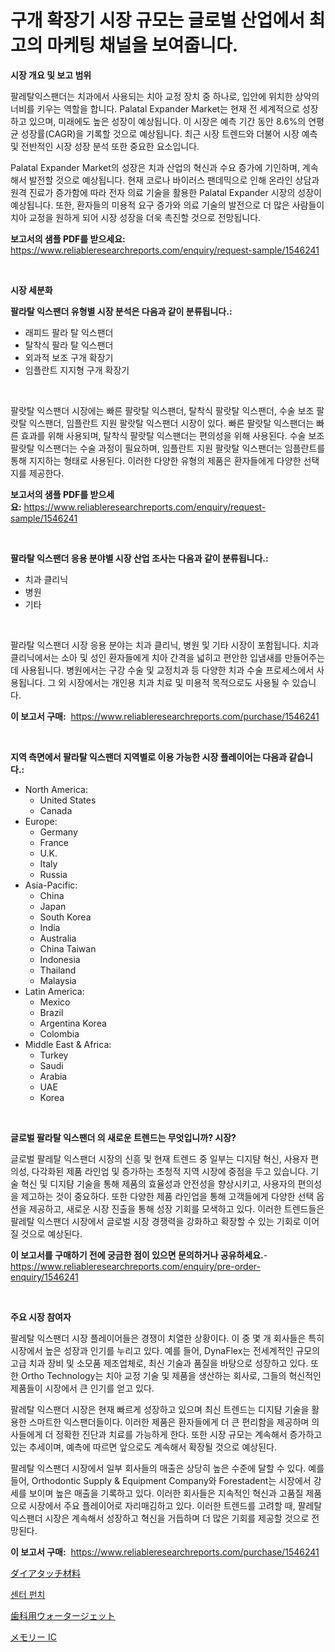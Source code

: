 <p><h1>구개 확장기 시장 규모는 글로벌 산업에서 최고의 마케팅 채널을 보여줍니다.</h1></p><p><strong>시장 개요 및 보고 범위</strong></p>
<p><p>팔레탈익스팬더는 치과에서 사용되는 치아 교정 장치 중 하나로, 입안에 위치한 상악의 너비를 키우는 역할을 합니다. Palatal Expander Market는 현재 전 세계적으로 성장하고 있으며, 미래에도 높은 성장이 예상됩니다. 이 시장은 예측 기간 동안 8.6%의 연평균 성장률(CAGR)을 기록할 것으로 예상됩니다. 최근 시장 트렌드와 더불어 시장 예측 및 전반적인 시장 성장 분석 또한 중요한 요소입니다.</p><p>Palatal Expander Market의 성장은 치과 산업의 혁신과 수요 증가에 기인하며, 계속해서 발전할 것으로 예상됩니다. 현재 코로나 바이러스 팬데믹으로 인해 온라인 상담과 원격 진료가 증가함에 따라 전자 의료 기술을 활용한 Palatal Expander 시장의 성장이 예상됩니다. 또한, 환자들의 미용적 요구 증가와 의료 기술의 발전으로 더 많은 사람들이 치아 교정을 원하게 되어 시장 성장을 더욱 촉진할 것으로 전망됩니다.</p></p>
<p><strong>보고서의 샘플 PDF를 받으세요:</strong> <a href="https://www.reliableresearchreports.com/enquiry/request-sample/1546241">https://www.reliableresearchreports.com/enquiry/request-sample/1546241</a></p>
<p>&nbsp;</p>
<p><strong>시장 세분화</strong></p>
<p><strong>팔라탈 익스팬더 유형별 시장 분석은 다음과 같이 분류됩니다.:</strong></p>
<p><ul><li>래피드 팔라 탈 익스팬더</li><li>탈착식 팔라 탈 익스팬더</li><li>외과적 보조 구개 확장기</li><li>임플란트 지지형 구개 확장기</li></ul></p>
<p>&nbsp;</p>
<p><p>팔랏탈 익스팬더 시장에는 빠른 팔랏탈 익스팬더, 탈착식 팔랏탈 익스팬더, 수술 보조 팔랏탈 익스팬더, 임플란트 지원 팔랏탈 익스팬더 시장이 있다. 빠른 팔랏탈 익스팬더는 빠른 효과를 위해 사용되며, 탈착식 팔랏탈 익스팬더는 편의성을 위해 사용된다. 수술 보조 팔랏탈 익스팬더는 수술 과정이 필요하며, 임플란트 지원 팔랏탈 익스팬더는 임플란트를 통해 지지하는 형태로 사용된다. 이러한 다양한 유형의 제품은 환자들에게 다양한 선택지를 제공한다.</p></p>
<p><strong>보고서의 샘플 PDF를 받으세요:</strong>&nbsp;<a href="https://www.reliableresearchreports.com/enquiry/request-sample/1546241">https://www.reliableresearchreports.com/enquiry/request-sample/1546241</a></p>
<p>&nbsp;</p>
<p><strong> 팔라탈 익스팬더 응용 분야별 시장 산업 조사는 다음과 같이 분류됩니다.:</strong></p>
<p><ul><li>치과 클리닉</li><li>병원</li><li>기타</li></ul></p>
<p>&nbsp;</p>
<p><p>팔라탈 익스팬더 시장 응용 분야는 치과 클리닉, 병원 및 기타 시장이 포함됩니다. 치과 클리닉에서는 소아 및 성인 환자들에게 치아 간격을 넓히고 편안한 입냄새를 만들어주는데 사용됩니다. 병원에서는 구강 수술 및 교정치과 등 다양한 치과 수술 프로세스에서 사용됩니다. 그 외 시장에서는 개인용 치과 치료 및 미용적 목적으로도 사용될 수 있습니다.</p></p>
<p><strong>이 보고서 구매:</strong>&nbsp; <a href="https://www.reliableresearchreports.com/purchase/1546241">https://www.reliableresearchreports.com/purchase/1546241</a></p>
<p>&nbsp;</p>
<p><strong>지역 측면에서 팔라탈 익스팬더 지역별로 이용 가능한 시장 플레이어는 다음과 같습니다.:</strong></p>
<p><ul>
    <li>
        North America:
        <ul>
            <li>United States</li>
            <li>Canada</li>
        </ul>
    </li>
    <li>
        Europe:
        <ul>
            <li>Germany</li>
            <li>France</li>
            <li>U.K.</li>
            <li>Italy</li>
            <li>Russia</li>
        </ul>
    </li>
    <li>
        Asia-Pacific:
        <ul>
            <li>China</li>
            <li>Japan</li>
            <li>South Korea</li>
            <li>India</li>
            <li>Australia</li>
            <li>China Taiwan</li>
            <li>Indonesia</li>
            <li>Thailand</li>
            <li>Malaysia</li>
        </ul>
    </li>
    <li>
        Latin America:
        <ul>
            <li>Mexico</li>
            <li>Brazil</li>
            <li>Argentina Korea</li>
            <li>Colombia</li>
        </ul>
    </li>
    <li>
        Middle East & Africa:
        <ul>
            <li>Turkey</li>
            <li>Saudi</li>
            <li>Arabia</li>
            <li>UAE</li>
            <li>Korea</li>
        </ul>
    </li>
    </ul></p>
<p>&nbsp;</p>
<p><strong>글로벌 팔라탈 익스팬더 의 새로운 트렌드는 무엇입니까? 시장?</strong></p>
<p><p>글로벌 팔레탈 익스팬더 시장의 신흥 및 현재 트렌드 중 일부는 디지턈 혁신, 사용자 편의성, 다각화된 제품 라인업 및 증가하는 초청적 지역 시장에 중점을 두고 있습니다. 기술 혁신 및 디지턈 기술을 통해 제품의 효율성과 안전성을 향상시키고, 사용자의 편의성을 제고하는 것이 중요하다. 또한 다양한 제품 라인업을 통해 고객들에게 다양한 선택 옵션을 제공하고, 새로운 시장 진출을 통해 성장 기회를 모색하고 있다. 이러한 트렌드들은 팔레탈 익스팬더 시장에서 글로벌 시장 경쟁력을 강화하고 확장할 수 있는 기회로 이어질 것으로 예상된다.</p></p>
<p><strong>이 보고서를 구매하기 전에 궁금한 점이 있으면 문의하거나 공유하세요.</strong>- <a href="https://www.reliableresearchreports.com/enquiry/pre-order-enquiry/1546241">https://www.reliableresearchreports.com/enquiry/pre-order-enquiry/1546241</a></p>
<p>&nbsp;</p>
<p><strong>주요 시장 참여자</strong></p>
<p><p>팔레탈 익스팬더 시장 플레이어들은 경쟁이 치열한 상황이다. 이 중 몇 개 회사들은 특히 시장에서 높은 성장과 인기를 누리고 있다. 예를 들어, DynaFlex는 전세계적인 규모의 고급 치과 장비 및 소모품 제조업체로, 최신 기술과 품질을 바탕으로 성장하고 있다. 또한 Ortho Technology는 치아 교정 기술 및 제품을 생산하는 회사로, 그들의 혁신적인 제품들이 시장에서 큰 인기를 얻고 있다.</p><p>팔레탈 익스팬더 시장은 현재 빠르게 성장하고 있으며 최신 트렌드는 디지턈 기술을 활용한 스마트한 익스팬더들이다. 이러한 제품은 환자들에게 더 큰 편리함을 제공하며 의사들에게 더 정확한 진단과 치료를 가능하게 한다. 또한 시장 규모는 계속해서 증가하고 있는 추세이며, 예측에 따르면 앞으로도 계속해서 확장될 것으로 예상된다.</p><p>팔레탈 익스팬더 시장에서 일부 회사들의 매출은 상당히 높은 수준에 달할 수 있다. 예를 들어, Orthodontic Supply & Equipment Company와 Forestadent는 시장에서 강세를 보이며 높은 매출을 기록하고 있다. 이러한 회사들은 지속적인 혁신과 고품질 제품으로 시장에서 주요 플레이어로 자리매김하고 있다. 이러한 트렌드를 고려할 때, 팔레탈 익스팬더 시장은 계속해서 성장하고 혁신을 거듭하며 더 많은 기회를 제공할 것으로 전망된다.</p></p>
<p><strong>이 보고서 구매:</strong>&nbsp;&nbsp;<a href="https://www.reliableresearchreports.com/purchase/1546241">https://www.reliableresearchreports.com/purchase/1546241</a></p>
<p><p><a href="https://medium.com/@harmonybogan1944/%E3%83%80%E3%82%A4%E3%82%A2%E3%82%BF%E3%83%83%E3%83%81%E6%9D%90%E6%96%99%E5%B8%82%E5%A0%B4%E3%81%AE%E8%A6%8F%E6%A8%A1%E3%81%AF-%E4%B8%96%E7%95%8C%E7%94%A3%E6%A5%AD%E3%81%AB%E3%81%8A%E3%81%91%E3%82%8B%E6%9C%80%E9%81%A9%E3%81%AA%E3%83%9E%E3%83%BC%E3%82%B1%E3%83%86%E3%82%A3%E3%83%B3%E3%82%B0%E3%83%81%E3%83%A3%E3%83%8D%E3%83%AB%E3%82%92%E7%A4%BA%E3%81%97%E3%81%A6%E3%81%84%E3%81%BE%E3%81%99-9d948312da3e">ダイアタッチ材料</a></p><p><a href="https://github.com/fernandotryO5lson96765/Market-Research-Report-List-1/blob/main/559896913326.md">센터 펀치</a></p><p><a href="https://medium.com/@kathleencrooks2003/%E3%83%87%E3%83%B3%E3%82%BF%E3%83%AB%E3%82%A6%E3%82%A9%E3%83%BC%E3%82%BF%E3%83%BC%E3%82%B8%E3%82%A7%E3%83%83%E3%83%88%E5%B8%82%E5%A0%B4%E3%81%AE%E3%82%B7%E3%82%A7%E3%82%A2%E3%81%AE%E9%80%B2%E5%8C%96%E3%81%A8%E5%B8%82%E5%A0%B4%E6%88%90%E9%95%B7%E3%81%AE%E3%83%88%E3%83%AC%E3%83%B3%E3%83%892024%E5%B9%B4%E3%81%8B%E3%82%892031%E5%B9%B4%E3%81%BE%E3%81%A7-a846c344563b">歯科用ウォータージェット</a></p><p><a href="https://github.com/EmoryYundt1935/Market-Research-Report-List-1/blob/main/420959514224.md">メモリー IC</a></p></p>
